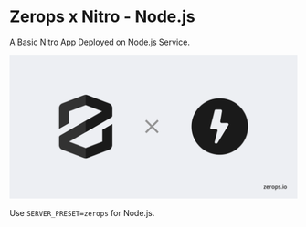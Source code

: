 # Zerops x Nitro - Node.js

A Basic Nitro App Deployed on Node.js Service.

![Nitro](https://github.com/zeropsio/recipe-shared-assets/blob/main/covers/svg/cover-nitro.svg)

Use `SERVER_PRESET=zerops` for Node.js.


